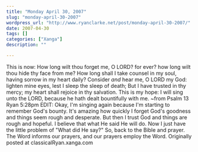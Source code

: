 ```yaml
---
title: "Monday April 30, 2007"
slug: "monday-april-30-2007"
wordpress_url: "http://www.ryanclarke.net/post/monday-april-30-2007/"
date: 2007-04-30
tags: []
categories: ["Xanga"]
description: ""

---
```


This is now:
How long wilt thou forget me, O LORD? for ever? how long wilt thou hide thy face from me? How long shall I take counsel in my soul, having sorrow in my heart daily? Consider *and* hear me, O LORD my God: lighten mine eyes, lest I sleep the sleep of death; But I have trusted in thy mercy; my heart shall rejoice in thy salvation.
This is my hope:
I will sing unto the LORD, because he hath dealt bountifully with me.
\~from Psalm 13
Ryan
5:28pm EDIT:
 Okay, I'm singing again because I'm starting to remember God's bounty. It's amazing how quickly I forget God's goodness and things seem rough and desperate. But then I trust God and things are rough and hopeful.
I believe that what He said He will do. Now I just have the little problem of "What did He say?" So, back to the Bible and prayer. The Word informs our prayers, and our prayers employ the Word.
Originally posted at classicalRyan.xanga.com
